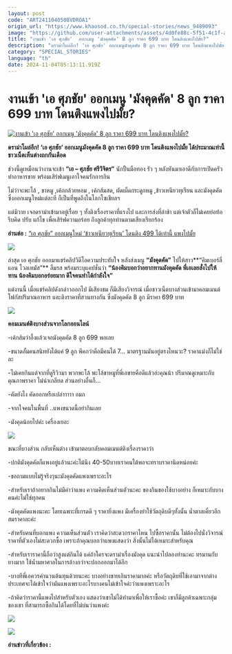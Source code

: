 ```yaml
---
layout: post
code: "ART2411040508VDROA1"
origin_url: "https://www.khaosod.co.th/special-stories/news_9489093"
image: "https://github.com/user-attachments/assets/4d0fe88c-5f51-4c1f-abbd-1dd157e394b3"
title: "งานเข้า 'เอ ศุภชัย'  ออกเมนู 'มังคุดคัด' 8 ลูก ราคา 699 บาท โดนติงแพงไปมั้ย?"
description: "ดราม่าโผล่อีก! 'เอ ศุภชัย' ออกเมนูมังคุดคัด 8 ลูก ราคา 699 บาท โดนติงแพงไปมั้ย ได้ประมาณเท่านี้ ชาวเน็ตเห็นต่างถกกันเดือด"
category: "SPECIAL_STORIES"
language: "th"
date: 2024-11-04T05:13:11.919Z
---
```


# งานเข้า 'เอ ศุภชัย'  ออกเมนู 'มังคุดคัด' 8 ลูก ราคา 699 บาท โดนติงแพงไปมั้ย?

[![งานเข้า 'เอ ศุภชัย'  ออกเมนู 'มังคุดคัด' 8 ลูก ราคา 699 บาท โดนติงแพงไปมั้ย?](https://www.khaosod.co.th/wpapp/uploads/2024/11/mangosteenbypa18.jpg "งานเข้า 'เอ ศุภชัย'  ออกเมนู 'มังคุดคัด' 8 ลูก ราคา 699 บาท โดนติงแพงไปมั้ย?")](https://www.khaosod.co.th/wpapp/uploads/2024/11/mangosteenbypa18.jpg)

**ดราม่าโผล่อีก! ‘เอ ศุภชัย’ ออกเมนูมังคุดคัด 8 ลูก ราคา 699 บาท โดนติงแพงไปมั้ย ได้ประมาณเท่านี้ ชาวเน็ตเห็นต่างถกกันเดือด**

ช่วงนี้ดูเหมือนว่างานจะเข้า **“เอ – ศุภชัย ศรีวิจิตร”** นักปั้นมือทอง รัว ๆ หลังหันมาเอาดีกับการเปิดครัว ทำอาหารขาย พร้อมเสิร์ฟเมนูเอาใจคนรักการกิน

ไม่ว่าจะพะโล้ , ขาหมู ,เค้กกล้วยหอม , เค้กส้มสด, ผัดเผ็ดกระดูกหมู ,ข้าวเหนียวทุเรียน และมังคุดคัด ซึ่งออกเมนูใหม่แต่ละที ก็เป็นที่พูดถึงในโลกโซเชียลฯ

แต่มิวาย เจอดราม่าเข้ามาอยู่เรื่อย ๆ ทั้งติงเรื่องราคาที่แรงไป และการส่งที่ล่าช้า แต่เจ้าตัวก็ไม่เคยย่อท้อ รีบคิด ปรับ แก้ไข เพื่อเสิร์ฟความอร่อย ถึงลูกค้าทุกท่านตามเสียงเรียกร้อง

**อ่านต่อ :** [“เอ ศุภชัย” ออกเมนูใหม่ ‘ข้าวเหนียวทุเรียน’ โดนติง 499 ได้เท่านี้ แพงไปมั้ย](https://www.khaosod.co.th/entertainment/news_9487036)

[![](https://www.khaosod.co.th/wpapp/uploads/2024/11/mangosteenbypa16.jpg)](https://www.khaosod.co.th/wpapp/uploads/2024/11/mangosteenbypa16.jpg)

ล่าสุด เอ ศุภชัย ออกมาแชร์คลิปวิดีโอความประทับใจ หลังส่งเมนู **“มังคุดคัด”** ไปให้สาว**“คิมเบอร์ลี่ แอน โวลเทมัส”** ลิ้มรส พร้อมระบุแคปชั่นว่า **“น้องคิมบอกว่าอยากทานมังคุดคัด พี่เอเลยสั่งไปให้ทาน น้องคิมบอกอร่อยมาก ดีใจคนทำได้กำลังใจ”**

แต่งานนี้ เมื่อแชร์คลิปดังกล่าวออกไป มีเสียงชม ก็มีเสียงวิจารณ์ เมื่อชาวเน็ตบางส่วนเข้ามาคอมเมนต์ โฟกัสปริมาณอาหาร และติงราคาที่สวนทางกัน ซึ่งมังคุดคัด 8 ลูก มีราคา 699 บาท

[![](https://www.khaosod.co.th/wpapp/uploads/2024/11/mangosteenbypa9.jpg)](https://www.khaosod.co.th/wpapp/uploads/2024/11/mangosteenbypa9.jpg)

**คอมเมนต์ติงบางส่วนจากโลกออนไลน์**

\-เค้กส้มว่าอึ้งแล้วเจอมังคุดคัด 8 ลูก 699 พอเลย

\-ขนาดอั้มคนสนิทยังได้แค่ 9 ลูก พีคกว่าคือมีคนได้ 7… มาตรฐานมันอยู่ตรงไหนวะ? ราคาแม่งก็ไม่ใช่ละ

\-ไม่เคยกินแต่จากที่ดูรีวิวมา พวกพะโล้ พะโล้ขาหมูที่พี่เอขายคือดีแล้วอ่ะคุณน้า ปริมาณดูเหมาะกับคุณภาพราคา ไม่น่าเกลียด ส่วนอย่างอื่นก็…

\-คัดยังไง คัดออกหรือเปล่าาาาา อมก

\-จากใจคนในพื้นที่ ..แพงขนาดนี้อย่ากินเลย

\-มังคุดน้อยไปค่ะ เครื่องเยอะ

[![](https://www.khaosod.co.th/wpapp/uploads/2024/11/mangosteenbypa23.jpg)](https://www.khaosod.co.th/wpapp/uploads/2024/11/mangosteenbypa23.jpg)

ขณะที่บางส่วน กลับเห็นต่าง เข้ามาตอบกลับคอมเมนต์ติงเรื่องราคาว่า

\-ปกติมังคุดคัดก็แพงอยู่แล้วนะค่ะไม้นึง 40-50บาทเราคนใต้พอจะทราบราคานิดหน่อยค่ะ

\-ขอถามแบบไม่รู้จริงๆนะมังคุดคัดแพงเพราะอะไร

\-สำหรับเราถ้าอยากกินไม่มีคำว่าแพง ความคิดเห็นส่วนตัวนะคะ ของกินของใช้บางอย่าง ก็เหมาะกับบางคนค่ะไม่ใช่ทุกคน

\-มังคุดคัดแพงนะคะ โดยเฉพาะที่เกรดดี ๆ ราคายิ่งแพง มีเครื่องยำใช้วัตถุดิบดีๆทั้งนั้น น้ำตาลเคี่ยวอีก สมราคาละค่ะ

\-สำหรับคนที่บอกแพง ความเห็นส่วนตัว เราคิดว่าสะดวกราคาไหน ไปซื้อราคานั้น ไม่ต้องไปนั่งวิจารณ์ราคาที่ตัวเองไม่สะดวกซื้อ เพราะถ้าคุณบอกว่าแพงแสดงว่า สิ่งนั้นไม่ได้เหมาะสำหรับคุณ

\-สำหรับเราราคานี้ถือว่าสูงแต่กินได้ แค่ถ้าใครจะดราม่าเรื่องมังคุด แนะนำไปลองทำนะคะ ทรมานกับยางมาก ใช้น้ำมหาศาลในการล้างกว่าจะปอกออกมาได้อีก

\-บางทีพี่เอควรคำนวนต้นทุนด้วยนะคะ บางอย่างขายเกินราคามากค่ะ หรือวัตถุดิบที่ใช้เอามาจากต่างประเทศจะได้เข้าใจว่ามันแพงเพราะอะไรบางคนไม่เข้าใจค่ะว่าแพงเพราะอะไร

\-ถ้าคิดว่าราคานี้แพงไปสำหรับตัวเอง แสดงว่าเขาไม่ได้ทำมาเพื่อให้เราซื้อค่ะ เขาก็มีลูกค้าเฉพาะกลุ่มของเขา ที่สามารถซื้อกินได้โดยที่ไม่บ่นว่าแพงค่ะ

[![](https://www.khaosod.co.th/wpapp/uploads/2024/11/mangosteenbypa20.jpg)](https://www.khaosod.co.th/wpapp/uploads/2024/11/mangosteenbypa20.jpg)

[![](https://www.khaosod.co.th/wpapp/uploads/2024/11/mangosteenbypa21.jpg)](https://www.khaosod.co.th/wpapp/uploads/2024/11/mangosteenbypa21.jpg)

**อ่านข่าวที่เกี่ยวข้อง :**
